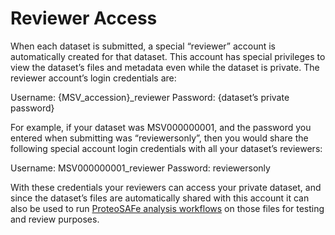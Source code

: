 # Reviewer Access

When each dataset is submitted, a special “reviewer” account is automatically created for that dataset. This account has special privileges to view the dataset’s files and metadata even while the dataset is private. The reviewer account’s login credentials are:

Username:	{MSV_accession}_reviewer
Password:	{dataset’s private password}

For example, if your dataset was MSV000000001, and the password you entered when submitting was “reviewersonly”, then you would share the following special account login credentials with all your dataset’s reviewers:

Username:	MSV000000001_reviewer
Password:	reviewersonly

With these credentials your reviewers can access your private dataset, and since the dataset’s files are automatically shared with this account it can also be used to run [ProteoSAFe analysis workflows](reanalyze_spectra.md) on those files for testing and review purposes.

